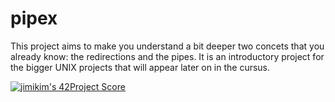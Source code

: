 # pipex

This project aims to make you understand a bit deeper two concets that you already know: the redirections and the pipes.
It is an introductory project for the bigger UNIX projects that will appear later on in the cursus.

[![jimikim's 42Project Score](https://badge42.herokuapp.com/api/project/jimikim/pipex)](https://github.com/JaeSeoKim/badge42)
